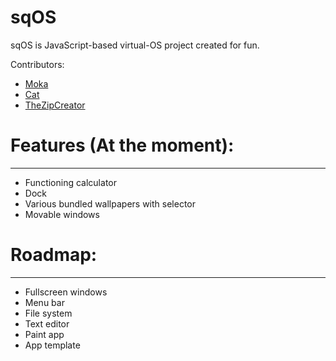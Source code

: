 <h1>sqOS</h1>

sqOS is JavaScript-based virtual-OS project created for fun.

Contributors:
- [Moka](https://github.com/DawnStar907)
- [Cat](https://github.com/yourmom64209)
- [TheZipCreator](https://github.com/https://github.com/TheZipCreator)

# Features (At the moment):
---
- Functioning calculator 
- Dock 
- Various bundled wallpapers with selector 
- Movable windows 

# Roadmap:
---
- Fullscreen windows
- Menu bar
- File system
- Text editor
- Paint app
- App template
